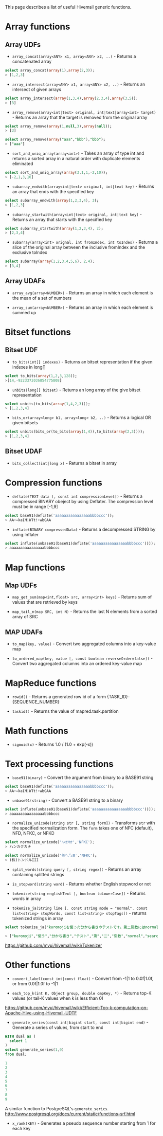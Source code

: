 <!--
  Licensed to the Apache Software Foundation (ASF) under one
  or more contributor license agreements.  See the NOTICE file
  distributed with this work for additional information
  regarding copyright ownership.  The ASF licenses this file
  to you under the Apache License, Version 2.0 (the
  "License"); you may not use this file except in compliance
  with the License.  You may obtain a copy of the License at

    http://www.apache.org/licenses/LICENSE-2.0

  Unless required by applicable law or agreed to in writing,
  software distributed under the License is distributed on an
  "AS IS" BASIS, WITHOUT WARRANTIES OR CONDITIONS OF ANY
  KIND, either express or implied.  See the License for the
  specific language governing permissions and limitations
  under the License.
-->
        
This page describes a list of useful Hivemall generic functions.

# Array functions

## Array UDFs

- `array_concat(array<ANY> x1, array<ANY> x2, ..)` - Returns a concatenated array

```sql
select array_concat(array(1),array(2,3));
> [1,2,3]
```

- `array_intersect(array<ANY> x1, array<ANY> x2, ..)` - Returns an intersect of given arrays

```sql
select array_intersect(array(1,3,4),array(2,3,4),array(3,5));
> [3]
```

- `array_remove(array<int|text> original, int|text|array<int> target)` - Returns an array that the target is removed from the original array

```sql
select array_remove(array(1,null,3),array(null));
> [3]

select array_remove(array("aaa","bbb"),"bbb");
> ["aaa"]
```

- `sort_and_uniq_array(array<int>)` - Takes an array of type int and returns a sorted array in a natural order with duplicate elements eliminated

```sql
select sort_and_uniq_array(array(3,1,1,-2,10));
> [-2,1,3,10]
```

- `subarray_endwith(array<int|text> original, int|text key)` - Returns an array that ends with the specified key

```sql
select subarray_endwith(array(1,2,3,4), 3);
> [1,2,3]
```

- `subarray_startwith(array<int|text> original, int|text key)` - Returns an array that starts with the specified key

```sql
select subarray_startwith(array(1,2,3,4), 2);
> [2,3,4]
```

- `subarray(array<int> orignal, int fromIndex, int toIndex)` - Returns a slice of the original array between the inclusive fromIndex and the exclusive toIndex

```sql
select subarray(array(1,2,3,4,5,6), 2,4);
> [3,4]
```

## Array UDAFs

- `array_avg(array<NUMBER>)` - Returns an array<double> in which each element is the mean of a set of numbers

- `array_sum(array<NUMBER>)` - Returns an array<double> in which each element is summed up

# Bitset functions

## Bitset UDF

- `to_bits(int[] indexes)` - Returns an bitset representation if the given indexes in long[]

```sql
select to_bits(array(1,2,3,128));
>[14,-9223372036854775808]
```

- `unbits(long[] bitset)` - Returns an long array of the give bitset representation

```sql
select unbits(to_bits(array(1,4,2,3)));
> [1,2,3,4]
```

- `bits_or(array<long> b1, array<long> b2, ..)` - Returns a logical OR given bitsets

```sql
select unbits(bits_or(to_bits(array(1,4)),to_bits(array(2,3))));
> [1,2,3,4]
```

## Bitset UDAF

- `bits_collect(int|long x)` - Returns a bitset in array<long>


# Compression functions

- `deflate(TEXT data [, const int compressionLevel])` - Returns a compressed BINARY obeject by using Deflater.
The compression level must be in range [-1,9]

```sql
select base91(deflate('aaaaaaaaaaaaaaaabbbbccc'));
> AA+=kaIM|WTt!+wbGAA
```

- `inflate(BINARY compressedData)` - Returns a decompressed STRING by using Inflater


```sql
select inflate(unbase91(base91(deflate('aaaaaaaaaaaaaaaabbbbccc'))));
> aaaaaaaaaaaaaaaabbbbccc
```

# Map functions

## Map UDFs

- `map_get_sum(map<int,float> src, array<int> keys)` - Returns sum of values that are retrieved by keys

- `map_tail_n(map SRC, int N)` - Returns the last N elements from a sorted array of SRC

## MAP UDAFs

- `to_map(key, value)` - Convert two aggregated columns into a key-value map

- `to_ordered_map(key, value [, const boolean reverseOrder=false])` - Convert two aggregated columns into an ordered key-value map


# MapReduce functions

- `rowid()` - Returns a generated row id of a form {TASK_ID}-{SEQUENCE_NUMBER}

- `taskid()` - Returns the value of mapred.task.partition

# Math functions

- `sigmoid(x)` - Returns 1.0 / (1.0 + exp(-x))

# Text processing functions

- `base91(binary)` - Convert the argument from binary to a BASE91 string

```sql
select base91(deflate('aaaaaaaaaaaaaaaabbbbccc'));
> AA+=kaIM|WTt!+wbGAA
```

- `unbase91(string)` - Convert a BASE91 string to a binary

```sql
select inflate(unbase91(base91(deflate('aaaaaaaaaaaaaaaabbbbccc'))));
> aaaaaaaaaaaaaaaabbbbccc
```

- `normalize_unicode(string str [, string form])` - Transforms `str` with the specified normalization form. The `form` takes one of NFC (default), NFD, NFKC, or NFKD

```sql
select normalize_unicode('ﾊﾝｶｸｶﾅ','NFKC');
> ハンカクカナ

select normalize_unicode('㈱㌧㌦Ⅲ','NFKC');
> (株)トンドルIII
```

- `split_words(string query [, string regex])` - Returns an array<text> containing splitted strings

- `is_stopword(string word)` - Returns whether English stopword or not

- `tokenize(string englishText [, boolean toLowerCase])` - Returns words in array<string>

- `tokenize_ja(String line [, const string mode = "normal", const list<string> stopWords, const list<string> stopTags])` - returns tokenized strings in array<string>

```sql
select tokenize_ja("kuromojiを使った分かち書きのテストです。第二引数にはnormal/search/extendedを指定できます。デフォルトではnormalモードです。");

> ["kuromoji","使う","分かち書き","テスト","第","二","引数","normal","search","extended","指定","デフォルト","normal"," モード"]
```

https://github.com/myui/hivemall/wiki/Tokenizer

# Other functions

- `convert_label(const int|const float)` - Convert from -1|1 to 0.0f|1.0f, or from 0.0f|1.0f to -1|1

- `each_top_k(int K, Object group, double cmpKey, *)` - Returns top-K values (or tail-K values when k is less than 0)

https://github.com/myui/hivemall/wiki/Efficient-Top-k-computation-on-Apache-Hive-using-Hivemall-UDTF

- `generate_series(const int|bigint start, const int|bigint end)` - Generate a series of values, from start to end

```sql
WITH dual as (
  select 1
)
select generate_series(1,9)
from dual;

1
2
3
4
5
6
7
8
9
```

A similar function to PostgreSQL's `generate_serics`.
http://www.postgresql.org/docs/current/static/functions-srf.html
- `x_rank(KEY)` - Generates a pseudo sequence number starting from 1 for each key